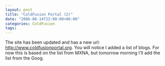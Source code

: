 ```yaml
---
layout: post
title: "ColdFusion Portal (2)"
date: "2006-08-14T22:08:00+06:00"
categories: ColdFusion 
tags: 
---
```


The site has been updated and has a new url: <a href="http://www.coldfusionportal.org">http://www.coldfusionportal.org</a>.  You will notice I added a list of blogs. For now this is based on the list from MXNA, but tomorrow morning I'll add the list from the Goog.